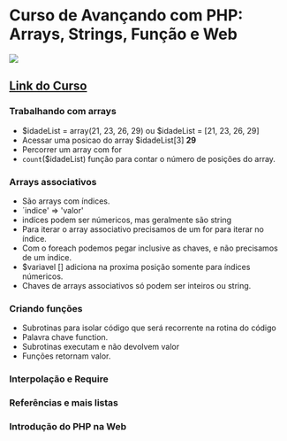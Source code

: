 # Curso de Avançando com PHP: Arrays, Strings, Função e Web
![](https://www.alura.com.br/assets/api/share/curso-php-arrays-strings-funcoes.png)
## [Link do Curso](https://cursos.alura.com.br/course/php-arrays-strings-funcoes)

### Trabalhando com arrays
* $idadeList = array(21, 23, 26, 29) ou $idadeList = [21, 23, 26, 29]	
* Acessar uma posicao do array $idadeList[3] **29**	
* Percorrer um array com for	
* `count`($idadeList) função para contar o número de posições do array.

### Arrays associativos
* São arrays com índices.
* ´indice' => 'valor'
* indíces podem ser númericos, mas geralmente são string
* Para iterar o array associativo precisamos de um for para iterar no índice.
* Com o foreach podemos pegar inclusive as chaves, e não precisamos de um indice.
* $variavel [] adiciona na proxima posição somente para índices númericos.
* Chaves de arrays associativos só podem ser inteiros ou string.


### Criando funções
* Subrotinas para isolar código que será recorrente na rotina do código
* Palavra chave function.
* Subrotinas executam e não devolvem valor
* Funções retornam valor.


### Interpolação e Require

### Referências e mais listas

### Introdução do PHP na Web

